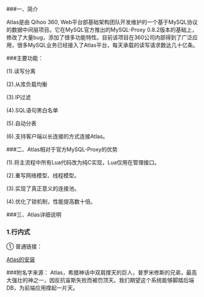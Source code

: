 ###一、简介

Atlas是由 Qihoo 360,  Web平台部基础架构团队开发维护的一个基于MySQL协议的数据中间层项目。它在MySQL官方推出的MySQL-Proxy 0.8.2版本的基础上，修改了大量bug，添加了很多功能特性。目前该项目在360公司内部得到了广泛应用，很多MySQL业务已经接入了Atlas平台，每天承载的读写请求数达几十亿条。
    
###主要功能：

(1).读写分离

(2).从库负载均衡

(3).IP过滤

(4).SQL语句黑白名单

(5).自动分表

(6).支持客户端以长连接的方式连接Atlas。

###二、Atlas相对于官方MySQL-Proxy的优势

(1).将主流程中所有Lua代码改为纯C实现，Lua仅用在管理接口。

(2).重写网络模型、线程模型。

(3).实现了真正意义的连接池。

(4).优化了锁机制，性能提高数十倍。

###三、Atlas详细说明

### 1.行内式

① 普通链接：

[Atlas的安装](http://github.com/Qihoo360/Atlas/wiki/Atlas的安装)


###附名字来源：
    Atlas，希腊神话中双肩撑天的巨人，普罗米修斯的兄弟，最高大强壮的神之一，因反抗宙斯失败而被罚顶天。我们期望这个系统能够脚踏后端DB，为前端应用撑起一片天。

